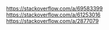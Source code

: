 https://stackoverflow.com/a/69583399
https://stackoverflow.com/a/61253016
https://stackoverflow.com/a/2877079
